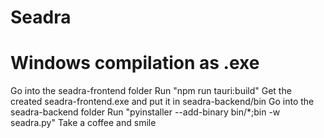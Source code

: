 # Seadra


# Windows compilation as .exe
Go into the seadra-frontend folder
Run "npm run tauri:build"
Get the created seadra-frontend.exe and put it in seadra-backend/bin
Go into the seadra-backend folder
Run "pyinstaller --add-binary bin/*;bin -w seadra.py"
Take a coffee and smile